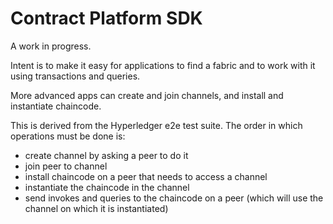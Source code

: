 # Contract Platform SDK

A work in progress.

Intent is to make it easy for applications to find a fabric and to work with it using transactions and queries. 

More advanced apps can create and join channels, and install and instantiate chaincode. 

This is derived from the Hyperledger e2e test suite. The order in which operations must be done is:

- create channel by asking a peer to do it
- join peer to channel
- install chaincode on a peer that needs to access a channel
- instantiate the chaincode in the channel
- send invokes and queries to the chaincode on a peer (which will use the channel on which it is instantiated)

